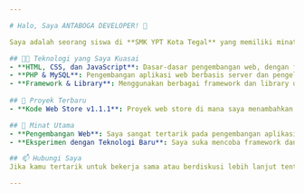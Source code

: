 ```yaml
---

# Halo, Saya ANTABOGA DEVELOPER! 👋

Saya adalah seorang siswa di **SMK YPT Kota Tegal** yang memiliki minat besar dalam pemrograman dan teknologi! Saat ini saya terus belajar dan mengembangkan keterampilan di bidang ini, dengan fokus khusus pada pengembangan web. Saya bersemangat untuk menciptakan proyek yang inovatif dan fungsional, serta memperbarui diri dengan teknologi modern yang terus berkembang.

## 👨‍💻 Teknologi yang Saya Kuasai
- **HTML, CSS, dan JavaScript**: Dasar-dasar pengembangan web, dengan fokus pada desain antarmuka pengguna yang responsif dan modern.
- **PHP & MySQL**: Pengembangan aplikasi web berbasis server dan pengelolaan basis data untuk aplikasi yang dinamis.
- **Framework & Library**: Menggunakan berbagai framework dan library untuk meningkatkan efisiensi dan kualitas pengembangan aplikasi.
  
## 🌟 Proyek Terbaru
- **Kode Web Store v1.1.1**: Proyek web store di mana saya menambahkan animasi glow dan efek modern. Ini adalah proyek yang sangat saya nikmati karena memungkinkan saya untuk berkreasi dan bereksperimen dengan tampilan antarmuka yang menarik dan interaktif.

## 🚀 Minat Utama
- **Pengembangan Web**: Saya sangat tertarik pada pengembangan aplikasi berbasis web, terutama yang melibatkan efek animasi modern dan UX/UI yang menarik.
- **Eksperimen dengan Teknologi Baru**: Saya suka mencoba framework dan teknologi baru untuk mengembangkan keterampilan dan pengetahuan saya dalam dunia pemrograman.

## 📫 Hubungi Saya
Jika kamu tertarik untuk bekerja sama atau berdiskusi lebih lanjut tentang teknologi dan pemrograman, jangan ragu untuk menghubungi saya melalui email atau platform media sosial lainnya!

---
```

